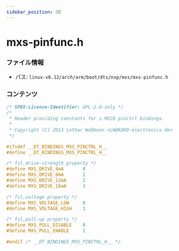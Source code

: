 ```yaml
---
sidebar_position: 38
---
```

# mxs-pinfunc.h

### ファイル情報

- パス: `linux-v6.12/arch/arm/boot/dts/nxp/mxs/mxs-pinfunc.h`

### コンテンツ

```h
/* SPDX-License-Identifier: GPL-2.0-only */
/*
 * Header providing constants for i.MX28 pinctrl bindings.
 *
 * Copyright (C) 2013 Lothar Waßmann <LW@KARO-electronics.de>
 */

#ifndef __DT_BINDINGS_MXS_PINCTRL_H__
#define __DT_BINDINGS_MXS_PINCTRL_H__

/* fsl,drive-strength property */
#define MXS_DRIVE_4mA		0
#define MXS_DRIVE_8mA		1
#define MXS_DRIVE_12mA		2
#define MXS_DRIVE_16mA		3

/* fsl,voltage property */
#define MXS_VOLTAGE_LOW		0
#define MXS_VOLTAGE_HIGH	1

/* fsl,pull-up property */
#define MXS_PULL_DISABLE	0
#define MXS_PULL_ENABLE		1

#endif /* __DT_BINDINGS_MXS_PINCTRL_H__ */

```
